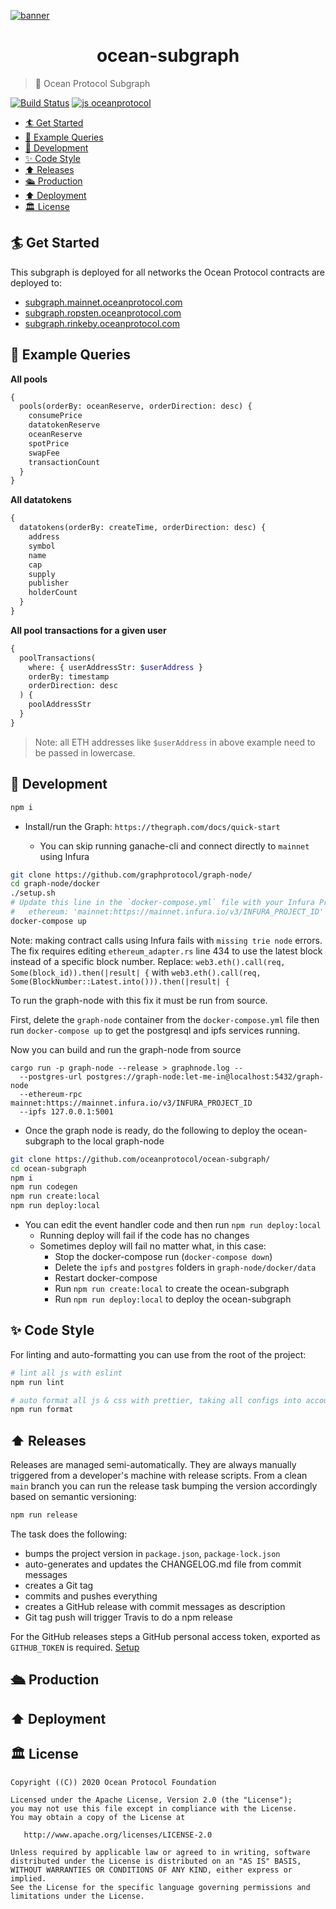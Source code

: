 [![banner](https://raw.githubusercontent.com/oceanprotocol/art/master/github/repo-banner%402x.png)](https://oceanprotocol.com)

<h1 align="center">ocean-subgraph</h1>

> 🦀 Ocean Protocol Subgraph

[![Build Status](https://travis-ci.com/oceanprotocol/ocean-subgraph.svg&branch=main)](https://travis-ci.com/oceanprotocol/ocean.js)
[![js oceanprotocol](https://img.shields.io/badge/js-oceanprotocol-7b1173.svg)](https://github.com/oceanprotocol/eslint-config-oceanprotocol)

- [🏄 Get Started](#-get-started)
- [🧶 Example Queries](#-example-queries)
- [🦑 Development](#-development)
- [✨ Code Style](#-code-style)
- [⬆️ Releases](#️-releases)
- [🛳 Production](#-production)
- [⬆️ Deployment](#️-deployment)
- [🏛 License](#-license)

## 🏄 Get Started

This subgraph is deployed for all networks the Ocean Protocol contracts are deployed to:

- [subgraph.mainnet.oceanprotocol.com](https://subgraph.mainnet.oceanprotocol.com)
- [subgraph.ropsten.oceanprotocol.com](https://subgraph.ropsten.oceanprotocol.com)
- [subgraph.rinkeby.oceanprotocol.com](https://subgraph.ropsten.oceanprotocol.com)

## 🧶 Example Queries

**All pools**

```graphql
{
  pools(orderBy: oceanReserve, orderDirection: desc) {
    consumePrice
    datatokenReserve
    oceanReserve
    spotPrice
    swapFee
    transactionCount
  }
}
```

**All datatokens**

```graphql
{
  datatokens(orderBy: createTime, orderDirection: desc) {
    address
    symbol
    name
    cap
    supply
    publisher
    holderCount
  }
}
```

**All pool transactions for a given user**

```graphql
{
  poolTransactions(
    where: { userAddressStr: $userAddress }
    orderBy: timestamp
    orderDirection: desc
  ) {
    poolAddressStr
  }
}
```

> Note: all ETH addresses like `$userAddress` in above example need to be passed in lowercase.

## 🦑 Development

```bash
npm i
```

- Install/run the Graph: `https://thegraph.com/docs/quick-start`

  - You can skip running ganache-cli and connect directly to `mainnet` using Infura

```bash
git clone https://github.com/graphprotocol/graph-node/
cd graph-node/docker
./setup.sh
# Update this line in the `docker-compose.yml` file with your Infura ProjectId
#   ethereum: 'mainnet:https://mainnet.infura.io/v3/INFURA_PROJECT_ID'
docker-compose up
```

Note: making contract calls using Infura fails with `missing trie node` errors. The fix requires editing `ethereum_adapter.rs` line 434 to use the latest block instead of a specific block number. Replace: `web3.eth().call(req, Some(block_id)).then(|result| {` with `web3.eth().call(req, Some(BlockNumber::Latest.into())).then(|result| {`

To run the graph-node with this fix it must be run from source.

First, delete the `graph-node` container from the `docker-compose.yml` file
then run `docker-compose up` to get the postgresql and ipfs services running.

Now you can build and run the graph-node from source

```
cargo run -p graph-node --release > graphnode.log --
  --postgres-url postgres://graph-node:let-me-in@localhost:5432/graph-node
  --ethereum-rpc mainnet:https://mainnet.infura.io/v3/INFURA_PROJECT_ID
  --ipfs 127.0.0.1:5001
```

- Once the graph node is ready, do the following to deploy the ocean-subgraph to the local graph-node

```bash
git clone https://github.com/oceanprotocol/ocean-subgraph/
cd ocean-subgraph
npm i
npm run codegen
npm run create:local
npm run deploy:local
```

- You can edit the event handler code and then run `npm run deploy:local`
  - Running deploy will fail if the code has no changes
  - Sometimes deploy will fail no matter what, in this case:
    - Stop the docker-compose run (`docker-compose down`)
    - Delete the `ipfs` and `postgres` folders in `graph-node/docker/data`
    - Restart docker-compose
    - Run `npm run create:local` to create the ocean-subgraph
    - Run `npm run deploy:local` to deploy the ocean-subgraph

## ✨ Code Style

For linting and auto-formatting you can use from the root of the project:

```bash
# lint all js with eslint
npm run lint

# auto format all js & css with prettier, taking all configs into account
npm run format
```

## ⬆️ Releases

Releases are managed semi-automatically. They are always manually triggered from a developer's machine with release scripts. From a clean `main` branch you can run the release task bumping the version accordingly based on semantic versioning:

```bash
npm run release
```

The task does the following:

- bumps the project version in `package.json`, `package-lock.json`
- auto-generates and updates the CHANGELOG.md file from commit messages
- creates a Git tag
- commits and pushes everything
- creates a GitHub release with commit messages as description
- Git tag push will trigger Travis to do a npm release

For the GitHub releases steps a GitHub personal access token, exported as `GITHUB_TOKEN` is required. [Setup](https://github.com/release-it/release-it#github-releases)

## 🛳 Production

## ⬆️ Deployment

## 🏛 License

```
Copyright ((C)) 2020 Ocean Protocol Foundation

Licensed under the Apache License, Version 2.0 (the "License");
you may not use this file except in compliance with the License.
You may obtain a copy of the License at

   http://www.apache.org/licenses/LICENSE-2.0

Unless required by applicable law or agreed to in writing, software
distributed under the License is distributed on an "AS IS" BASIS,
WITHOUT WARRANTIES OR CONDITIONS OF ANY KIND, either express or implied.
See the License for the specific language governing permissions and
limitations under the License.
```
